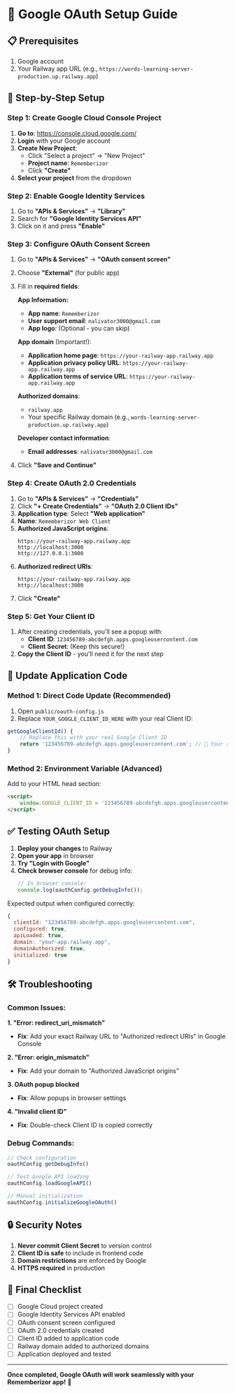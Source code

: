 # 🔐 Google OAuth Setup Guide

## 📋 Prerequisites

1. Google account
2. Your Railway app URL (e.g., `https://words-learning-server-production.up.railway.app`)

## 🚀 Step-by-Step Setup

### Step 1: Create Google Cloud Console Project

1. **Go to**: https://console.cloud.google.com/
2. **Login** with your Google account
3. **Create New Project**:
   - Click "Select a project" → "New Project"
   - **Project name**: `Rememberizor`
   - Click **"Create"**
4. **Select your project** from the dropdown

### Step 2: Enable Google Identity Services

1. Go to **"APIs & Services"** → **"Library"**
2. Search for **"Google Identity Services API"**
3. Click on it and press **"Enable"**

### Step 3: Configure OAuth Consent Screen

1. Go to **"APIs & Services"** → **"OAuth consent screen"**
2. Choose **"External"** (for public app)
3. Fill in **required fields**:

   **App Information:**
   - **App name**: `Rememberizor`
   - **User support email**: `nalivator3000@gmail.com`
   - **App logo**: (Optional - you can skip)

   **App domain** (Important!):
   - **Application home page**: `https://your-railway-app.railway.app`
   - **Application privacy policy URL**: `https://your-railway-app.railway.app`
   - **Application terms of service URL**: `https://your-railway-app.railway.app`

   **Authorized domains**:
   - `railway.app`
   - Your specific Railway domain (e.g., `words-learning-server-production.up.railway.app`)

   **Developer contact information**:
   - **Email addresses**: `nalivator3000@gmail.com`

4. Click **"Save and Continue"**

### Step 4: Create OAuth 2.0 Credentials

1. Go to **"APIs & Services"** → **"Credentials"**
2. Click **"+ Create Credentials"** → **"OAuth 2.0 Client IDs"**
3. **Application type**: Select **"Web application"**
4. **Name**: `Rememberizor Web Client`
5. **Authorized JavaScript origins**:
   ```
   https://your-railway-app.railway.app
   http://localhost:3000
   http://127.0.0.1:3000
   ```
6. **Authorized redirect URIs**:
   ```
   https://your-railway-app.railway.app
   http://localhost:3000
   ```
7. Click **"Create"**

### Step 5: Get Your Client ID

1. After creating credentials, you'll see a popup with:
   - **Client ID**: `123456789-abcdefgh.apps.googleusercontent.com`
   - **Client Secret**: (Keep this secure!)
2. **Copy the Client ID** - you'll need it for the next step

## 🔧 Update Application Code

### Method 1: Direct Code Update (Recommended)

1. Open `public/oauth-config.js`
2. Replace `YOUR_GOOGLE_CLIENT_ID_HERE` with your real Client ID:

```javascript
getGoogleClientId() {
    // Replace this with your real Google Client ID
    return '123456789-abcdefgh.apps.googleusercontent.com'; // 🔴 Your real Client ID here
}
```

### Method 2: Environment Variable (Advanced)

Add to your HTML head section:
```html
<script>
    window.GOOGLE_CLIENT_ID = '123456789-abcdefgh.apps.googleusercontent.com';
</script>
```

## ✅ Testing OAuth Setup

1. **Deploy your changes** to Railway
2. **Open your app** in browser
3. **Try "Login with Google"**
4. **Check browser console** for debug info:
   ```javascript
   // In browser console:
   console.log(oauthConfig.getDebugInfo());
   ```

Expected output when configured correctly:
```javascript
{
  clientId: "123456789-abcdefgh.apps.googleusercontent.com",
  configured: true,
  apiLoaded: true,
  domain: "your-app.railway.app",
  domainAuthorized: true,
  initialized: true
}
```

## 🛠 Troubleshooting

### Common Issues:

**1. "Error: redirect_uri_mismatch"**
- **Fix**: Add your exact Railway URL to "Authorized redirect URIs" in Google Console

**2. "Error: origin_mismatch"** 
- **Fix**: Add your domain to "Authorized JavaScript origins"

**3. OAuth popup blocked**
- **Fix**: Allow popups in browser settings

**4. "Invalid client ID"**
- **Fix**: Double-check Client ID is copied correctly

### Debug Commands:

```javascript
// Check configuration
oauthConfig.getDebugInfo()

// Test Google API loading
oauthConfig.loadGoogleAPI()

// Manual initialization
oauthConfig.initializeGoogleOAuth()
```

## 🔒 Security Notes

1. **Never commit Client Secret** to version control
2. **Client ID is safe** to include in frontend code
3. **Domain restrictions** are enforced by Google
4. **HTTPS required** in production

## 📝 Final Checklist

- [ ] Google Cloud project created
- [ ] Google Identity Services API enabled  
- [ ] OAuth consent screen configured
- [ ] OAuth 2.0 credentials created
- [ ] Client ID added to application code
- [ ] Railway domain added to authorized domains
- [ ] Application deployed and tested

---

**Once completed, Google OAuth will work seamlessly with your Rememberizor app!** 🎉